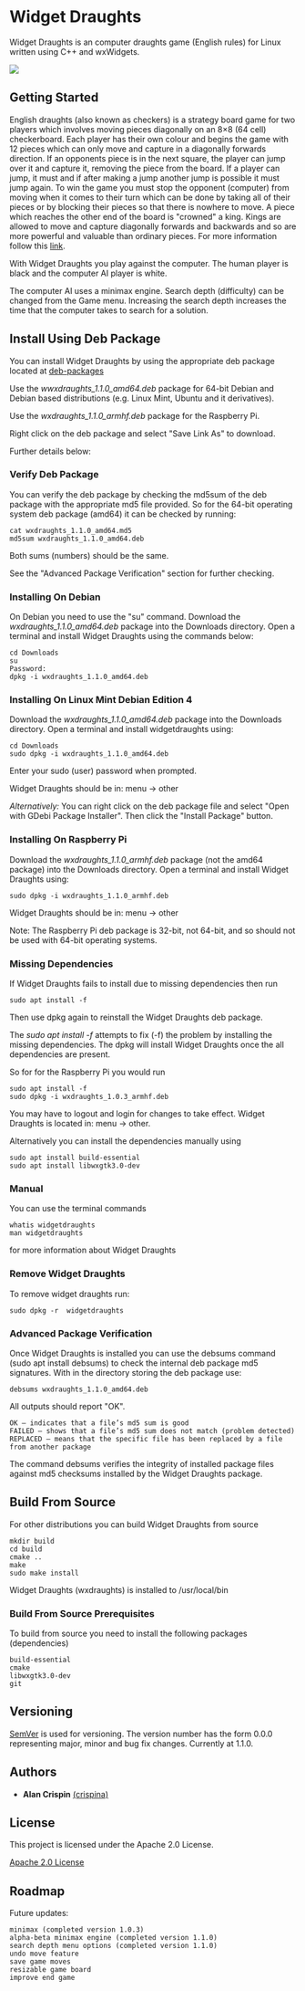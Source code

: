 # Widget Draughts

Widget Draughts is an computer draughts game (English rules) for Linux written using C++ and wxWidgets.

![](widget-draughts.png)

## Getting Started

English draughts (also known as checkers) is a  strategy board game for two players which involves moving pieces diagonally on an 8×8 (64 cell) checkerboard. Each player has their own colour and begins the game with 12 pieces which can only move and capture in a diagonally forwards direction. If an opponents piece is in the next square, the player can jump over it and capture it, removing the piece from the board. If a player can jump, it must and if after making a jump another jump is possible it must jump again. To win the game you must stop the opponent (computer) from moving when it comes to their turn which can be done by taking all of their pieces or by blocking their pieces so that there is nowhere to move. A piece which reaches the other end of the board is "crowned" a king. Kings are allowed to move and capture diagonally forwards and backwards and so are more powerful and valuable than ordinary pieces. For more information follow this [link](https://en.wikipedia.org/wiki/Draughts).

With Widget Draughts you play against the computer. The human player is black and the computer AI player is white. 

The computer AI uses a minimax engine. Search depth (difficulty) can be changed from the Game menu. Increasing the search depth increases the time that the computer takes to search for a solution.


## Install Using Deb Package

You can install Widget Draughts by using the appropriate deb package located at [deb-packages](https://github.com/crispinalan/widget-draughts/tree/master/deb-packages/) 

Use the _wwxdraughts_1.1.0_amd64.deb_  package for 64-bit Debian and Debian based distributions (e.g. Linux Mint, Ubuntu and it derivatives). 

Use the _wxdraughts_1.1.0_armhf.deb_  package for the Raspberry Pi.

Right click on the deb package and select "Save Link As" to download.

Further details below:

### Verify Deb Package

You can verify the deb package by checking the md5sum of the deb package with the appropriate md5 file provided. So for the 64-bit operating system deb package (amd64) it can be checked by running:

```
cat wxdraughts_1.1.0_amd64.md5
md5sum wxdraughts_1.1.0_amd64.deb
```
Both sums (numbers) should be the same.

See the "Advanced Package Verification" section for further checking.

### Installing On Debian

On Debian you need to use the "su" command. Download the _wxdraughts_1.1.0_amd64.deb_ package into the Downloads directory. Open a terminal and install Widget Draughts using the commands below:

```
cd Downloads
su 
Password: 
dpkg -i wxdraughts_1.1.0_amd64.deb
```

### Installing On Linux Mint Debian Edition 4

Download the _wxdraughts_1.1.0_amd64.deb_ package into the Downloads directory. Open a terminal and install widgetdraughts using:
```
cd Downloads
sudo dpkg -i wxdraughts_1.1.0_amd64.deb 
```
Enter your sudo (user) password when prompted.

Widget Draughts should be in: menu -> other

*Alternatively:*  You can right click on the deb package file and select "Open with GDebi Package Installer". Then click the "Install Package" button.
 

### Installing On Raspberry Pi

Download the _wxdraughts_1.1.0_armhf.deb_ package (not the amd64 package) into the Downloads directory. Open a terminal and install Widget Draughts using:

```
sudo dpkg -i wxdraughts_1.1.0_armhf.deb
```

Widget Draughts should be in: menu -> other

Note: The Raspberry Pi deb package is 32-bit, not 64-bit, and so should not be used with 64-bit operating systems.

### Missing Dependencies

If Widget Draughts fails to install due to missing dependencies then run

```
sudo apt install -f
```
Then use dpkg again to reinstall the Widget Draughts deb package. 

The _sudo apt install -f_  attempts to fix (-f) the problem by installing the missing dependencies. The dpkg will install Widget Draughts once the all dependencies are present. 

So for for the Raspberry Pi you would run

```
sudo apt install -f
sudo dpkg -i wxdraughts_1.0.3_armhf.deb
```
You may have to logout and login for changes to take effect. Widget Draughts is located in: menu -> other.

Alternatively you can install the dependencies manually using

```
sudo apt install build-essential
sudo apt install libwxgtk3.0-dev
```

### Manual

You can use the terminal commands

```
whatis widgetdraughts
man widgetdraughts
```
for more information about Widget Draughts

### Remove Widget Draughts

To remove widget draughts run:

```
sudo dpkg -r  widgetdraughts 
```
### Advanced Package Verification

Once Widget Draughts is installed you can use the debsums command (sudo apt install debsums) to check the internal deb package md5  signatures. With in the directory storing the deb package use:

```
debsums wxdraughts_1.1.0_amd64.deb
```
All outputs should report "OK". 

```
OK – indicates that a file’s md5 sum is good 
FAILED – shows that a file’s md5 sum does not match (problem detected)
REPLACED – means that the specific file has been replaced by a file from another package

```

The command debsums verifies the integrity of installed package files against md5 checksums installed by the Widget Draughts package.

## Build From Source

For other distributions you can build Widget Draughts from source 

```
mkdir build  
cd build  
cmake ..
make
sudo make install 
```
Widget Draughts (wxdraughts) is installed to /usr/local/bin

### Build From Source Prerequisites

To build from source you need to install the following packages (dependencies)

```
build-essential
cmake
libwxgtk3.0-dev
git 
```

## Versioning

[SemVer](http://semver.org/) is used for versioning. The version number has the form 0.0.0 representing major, minor and bug fix changes. Currently at 1.1.0.

## Authors

* **Alan Crispin** [(crispina)](https://github.com/crispinalan)


## License

This project is licensed under the Apache 2.0 License.

[Apache 2.0 License](https://www.apache.org/licenses/LICENSE-2.0)

## Roadmap

Future updates:
```
minimax (completed version 1.0.3)
alpha-beta minimax engine (completed version 1.1.0)
search depth menu options (completed version 1.1.0)
undo move feature
save game moves
resizable game board
improve end game
``` 


